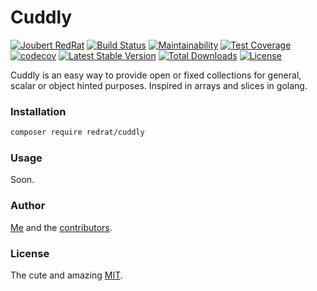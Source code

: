 # Cuddly

[![Joubert RedRat](https://img.shields.io/badge/Joubert-RedRat-red)](https://joubertredrat.github.io)
[![Build Status](https://travis-ci.org/joubertredrat/Cuddly.svg?branch=master)](https://travis-ci.org/joubertredrat/Cuddly)
[![Maintainability](https://api.codeclimate.com/v1/badges/86f65144ce1ef27e8e24/maintainability)](https://codeclimate.com/github/joubertredrat/Cuddly/maintainability)
[![Test Coverage](https://api.codeclimate.com/v1/badges/86f65144ce1ef27e8e24/test_coverage)](https://codeclimate.com/github/joubertredrat/Cuddly/test_coverage)
[![codecov](https://codecov.io/gh/joubertredrat/Cuddly/branch/master/graph/badge.svg)](https://codecov.io/gh/joubertredrat/Cuddly)
[![Latest Stable Version](https://poser.pugx.org/redrat/cuddly/v)](https://packagist.org/packages/redrat/cuddly)
[![Total Downloads](https://poser.pugx.org/redrat/cuddly/downloads)](https://packagist.org/packages/redrat/cuddly)
[![License](https://poser.pugx.org/redrat/cuddly/license)](https://packagist.org/packages/redrat/cuddly)

Cuddly is an easy way to provide open or fixed collections for general, scalar or object hinted purposes. Inspired in arrays and slices in golang.

### Installation

```bash
composer require redrat/cuddly
```
### Usage

Soon.

### Author

[Me](https://github.com/joubertredrat) and the [contributors](https://github.com/joubertredrat/Cuddly/graphs/contributors).

### License

The cute and amazing [MIT](https://github.com/joubertredrat/Cuddly/blob/master/LICENSE).